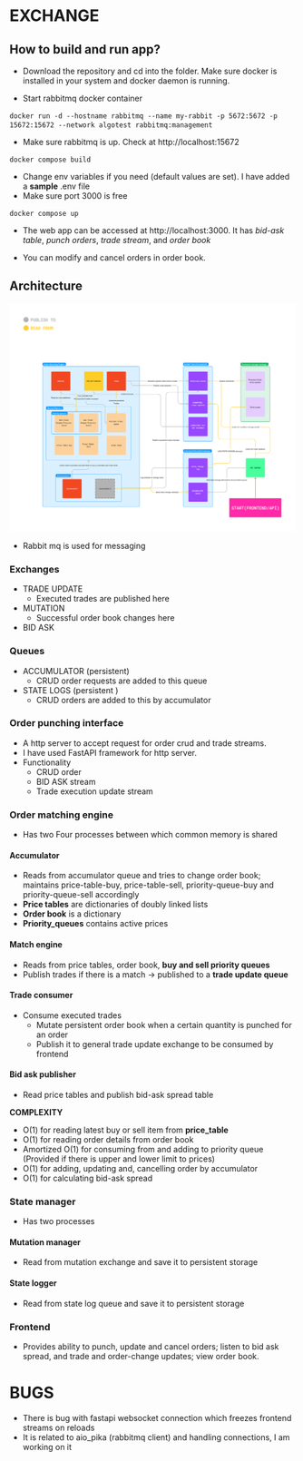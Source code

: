# EXCHANGE

## How to build and run app?

* Download the repository and cd into the folder. Make sure docker is installed in your system and docker daemon is running.

* Start rabbitmq docker container
```
docker run -d --hostname rabbitmq --name my-rabbit -p 5672:5672 -p 15672:15672 --network algotest rabbitmq:management
```

* Make sure rabbitmq is up. Check at http://localhost:15672
```
docker compose build
```

* Change env variables if you need (default values are set). I have added a __sample__ .env file
* Make sure port 3000 is free

```
docker compose up
```

* The web app can be accessed at http://localhost:3000. It has *bid-ask table*, *punch orders*, *trade stream*, and *order book*

* You can modify and cancel orders in order book.


## Architecture

![](/diagram.png)


* Rabbit mq is used for messaging

### Exchanges
* TRADE UPDATE
  * Executed trades are published here
* MUTATION
  * Successful order book changes here
* BID ASK

### Queues
* ACCUMULATOR (persistent)
  * CRUD order requests are added to this queue
* STATE LOGS (persistent )
  * CRUD orders are added to this by accumulator

### Order punching interface
* A http server to accept request for order crud and trade streams.
* I have used FastAPI framework for http server.
* Functionality
  * CRUD order
  * BID ASK stream
  * Trade execution update stream

### Order matching engine
* Has two Four processes between which common memory is shared

#### Accumulator
* Reads from accumulator queue and tries to change order book; maintains price-table-buy, price-table-sell, priority-queue-buy and priority-queue-sell accordingly
* __Price tables__ are dictionaries of doubly linked lists
* __Order book__ is a dictionary
* __Priority_queues__ contains active prices

#### Match engine
* Reads from price tables, order book, **buy and sell priority queues**
* Publish trades if there is a match -> published to a **trade update queue**

#### Trade consumer
* Consume executed trades
  * Mutate persistent order book when a certain quantity is punched for an order
  * Publish it to general trade update exchange to be consumed by frontend

#### Bid ask publisher
* Read price tables and publish bid-ask spread table

__COMPLEXITY__
* O(1) for reading latest buy or sell item from __price_table__
* O(1) for reading order details from order book
* Amortized O(1) for consuming from and adding to priority queue (Provided if there is upper and lower limit to prices)
* O(1) for adding, updating and, cancelling order by accumulator
* O(1) for calculating bid-ask spread

### State manager
* Has two processes

#### Mutation manager
* Read from mutation exchange and save it to persistent storage

#### State logger
* Read from state log queue and save it to persistent storage


### Frontend
* Provides ability to punch, update and cancel orders; listen to bid ask spread, and trade and order-change updates; view order book.


# BUGS

* There is bug with fastapi websocket connection which freezes frontend streams on reloads
* It is related to aio_pika (rabbitmq client) and handling connections, I am working on it




